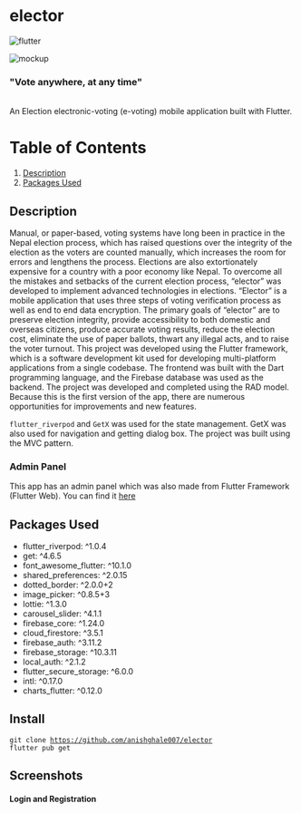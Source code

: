 # elector
![flutter](https://img.shields.io/badge/Platform-Flutter-02569B?logo=flutter)

![mockup](https://user-images.githubusercontent.com/72159017/220967706-531ae1a2-4633-4622-a566-d2eddc0469d3.jpg)

<h3> "Vote anywhere, at any time" </h3> <br>
An Election electronic-voting (e-voting) mobile application built with Flutter.

# Table of Contents

1. [Description](#Description)
2. [Packages Used](#PackagesUsed)

## Description   <a name="Description"></a> 

<div id="Description">
Manual, or paper-based, voting systems have long been in practice in the Nepal election process, which has raised questions over the integrity of the election as the voters are counted manually, which increases the room for errors and lengthens the process. Elections are also extortionately expensive for a country with a poor economy like Nepal. To overcome all the mistakes and setbacks of the current election process, “elector” was developed to implement advanced technologies in elections. “Elector” is a mobile application that uses three steps of voting verification process as well as end to end data encryption. The primary goals of “elector” are to preserve election integrity, provide accessibility to both domestic and overseas citizens, produce accurate voting results, reduce the election cost, eliminate the use of paper ballots, thwart any illegal acts, and to raise the voter turnout. This project was developed using the Flutter framework, which is a software development kit used for developing multi-platform applications from a single codebase. The frontend was built with the Dart programming language, and the Firebase database was used as the backend. The project was developed and completed using the RAD model. Because this is the first version of the app, there are numerous opportunities for improvements and new features.

<code>flutter_riverpod</code> and <code>GetX</code> was used for the state management. GetX was also used for navigation and getting dialog box. The project was built using the MVC pattern. 
  
### Admin Panel 
  
This app has an admin panel which was also made from Flutter Framework (Flutter Web). You can find it <a href="https://github.com/anishghale007/elector-admin-panel">here</a>

## Packages Used  <a name="PackagesUsed"></a>

<div id="PackagesUsed">
  
* flutter_riverpod: ^1.0.4
* get: ^4.6.5
* font_awesome_flutter: ^10.1.0
* shared_preferences: ^2.0.15
* dotted_border: ^2.0.0+2
* image_picker: ^0.8.5+3
* lottie: ^1.3.0
* carousel_slider: ^4.1.1
* firebase_core: ^1.24.0
* cloud_firestore: ^3.5.1
* firebase_auth: ^3.11.2
* firebase_storage: ^10.3.11
* local_auth: ^2.1.2
* flutter_secure_storage: ^6.0.0
* intl: ^0.17.0
* charts_flutter: ^0.12.0


## Install
  
  <code>git clone https://github.com/anishghale007/elector
    flutter pub get </code>
  
## Screenshots

#### Login and Registration 




